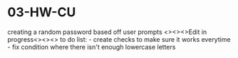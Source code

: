 # 03-HW-CU
creating a random password based off user prompts
<><><>Edit in progress<><><>
    to do list:
    - create checks to make sure it works everytime
      - fix condition where there isn't enough lowercase letters
